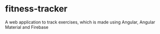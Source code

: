 # fitness-tracker

A web application to track exercises, which is made using Angular, Angular Material and Firebase